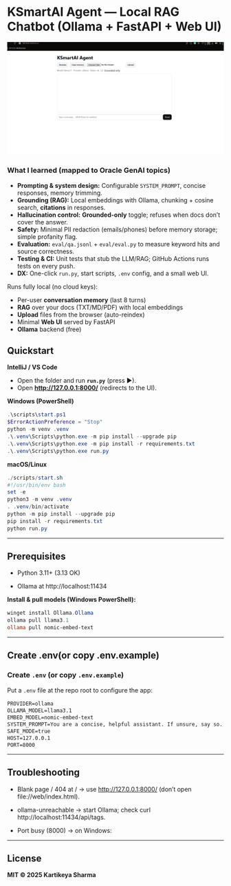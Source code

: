 # KSmartAI Agent — Local RAG Chatbot (Ollama + FastAPI + Web UI)
![img.png](img.png)
### What I learned (mapped to Oracle GenAI topics)

- **Prompting & system design:** Configurable `SYSTEM_PROMPT`, concise responses, memory trimming.
- **Grounding (RAG):** Local embeddings with Ollama, chunking + cosine search, **citations** in responses.
- **Hallucination control:** **Grounded-only** toggle; refuses when docs don’t cover the answer.
- **Safety:** Minimal PII redaction (emails/phones) before memory storage; simple profanity flag.
- **Evaluation:** `eval/qa.jsonl` + `eval/eval.py` to measure keyword hits and source correctness.
- **Testing & CI:** Unit tests that stub the LLM/RAG; GitHub Actions runs tests on every push.
- **DX:** One-click `run.py`, start scripts, `.env` config, and a small web UI.


Runs fully local (no cloud keys):
- Per-user **conversation memory** (last 8 turns)
- **RAG** over your docs (TXT/MD/PDF) with local embeddings
- **Upload** files from the browser (auto-reindex)
- Minimal **Web UI** served by FastAPI
- **Ollama** backend (free)

## Quickstart

**IntelliJ / VS Code**
- Open the folder and run **`run.py`** (press ▶).
- Open **http://127.0.0.1:8000/** (redirects to the UI).

**Windows (PowerShell)**
```powershell
.\scripts\start.ps1
$ErrorActionPreference = "Stop"
python -m venv .venv
.\.venv\Scripts\python.exe -m pip install --upgrade pip
.\.venv\Scripts\python.exe -m pip install -r requirements.txt
.\.venv\Scripts\python.exe run.py

```
**macOS/Linux**
``` powershell
./scripts/start.sh
#!/usr/bin/env bash
set -e
python3 -m venv .venv
. .venv/bin/activate
python -m pip install --upgrade pip
pip install -r requirements.txt
python run.py

```
---
## Prerequisites 
- Python 3.11+ (3.13 OK)

- Ollama at http://localhost:11434

**Install & pull models (Windows PowerShell):**
```powershell
winget install Ollama.Ollama
ollama pull llama3.1
ollama pull nomic-embed-text
```
---
## Create .env(or copy .env.example)
### Create `.env` (or copy `.env.example`)
Put a `.env` file at the repo root to configure the app:

```dotenv
PROVIDER=ollama
OLLAMA_MODEL=llama3.1
EMBED_MODEL=nomic-embed-text
SYSTEM_PROMPT=You are a concise, helpful assistant. If unsure, say so.
SAFE_MODE=true
HOST=127.0.0.1
PORT=8000
```
---
## Troubleshooting
- Blank page / 404 at / → use http://127.0.0.1:8000/
(don’t open file://web/index.html).

- ollama-unreachable → start Ollama; check curl http://localhost:11434/api/tags.

- Port busy (8000) → on Windows:

---
## License
**MIT © 2025 Kartikeya Sharma**
